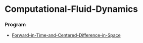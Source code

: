 # Computational-Fluid-Dynamics
### Program
- [Forward-in-Time-and-Centered-Difference-in-Space](./program/forward-in-time-and-centered-difference-in-space/)
